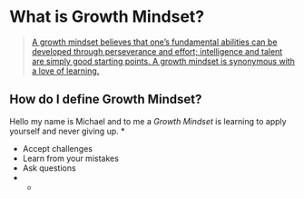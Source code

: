 # What is Growth Mindset? 
>    [A growth mindset believes that one’s fundamental abilities can be developed through perseverance and effort; intelligence and talent are simply good starting points. A growth mindset is synonymous with a love of learning.](https://www.atlassian.com/blog/inside-atlassian/growth-mindset) 

## How do I define Growth Mindset?

 Hello my name is Michael and to me a _Growth Mindset_ is learning to apply yourself and never giving up.
*
- Accept challenges
- Learn from your mistakes
- Ask questions
- *
